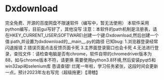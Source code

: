 # Dxdownload
完全免费、开源的百度网盘不限速软件（编写中，暂无法使用）
本软件采用python编写，目前gui写好了，其他没写
注意：本软件的path机制是注册表，请在HKEY_CURRENT_USER\SOFTWARE\创建一个键:Dxdownload,然后创建一个值:path,并设置为dxdownload的__main__.py的路径
已知bug:
1.浏览器登录经常闪退报错
2.错误页面点击反馈页面卡死
3.主界面登录窗口也会卡死
4.无法进行登录，查找文件：请检查电脑是否有chrome，软件自带的chromedriver版本为88，如与chrome版本不符，请更换
需要使用python3.8环境,然后安装pyqt5和win32api和selenium库
恳请查错!
烂尾一年啦，学习任务紧张，这段时间会更新一点，预计2023年左右写完（超级拖更）【滑稽】
